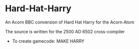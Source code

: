 # Hard-Hat-Harry
An Acorn BBC conversion of Hard Hat Harry for the Acorn Atom

The source is written for the 2500 AD 6502 cross-compiler

* To create gamecode: MAKE HARRY
